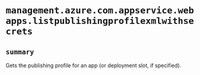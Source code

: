 # `management.azure.com.appservice.webapps.listpublishingprofilexmlwithsecrets`

## `summary`
Gets the publishing profile for an app (or deployment slot, if specified).


